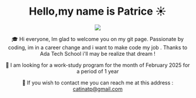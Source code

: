 <div align="center">
  
# Hello,my name is Patrice :sunny:

</div>

<div align="center">
    <img src="https://i.giphy.com/media/v1.Y2lkPTc5MGI3NjExbGc2cTB4bmRzamp1eDQ4dmNza2RlMnd0anhmY25wdmo2ZTZtcjRoZiZlcD12MV9pbnRlcm5hbF9naWZfYnlfaWQmY3Q9Zw/pbNJFU3QLj39K/giphy.gif">

:mortar_board: Hi everyone, Im glad to welcome you on my git page. 
Passionate by coding, im in a career change and i want to make code my job . Thanks to Ada Tech School i'll may be realize that dream ! 

:office: I am looking for a work-study program for the month of February 2025 for a period of 1 year

:e-mail: If you wish to contact me you can reach me at this address : catinatp@gmail.com 